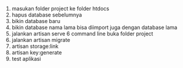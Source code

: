 1. masukan folder project ke folder htdocs
2. hapus database sebelumnya 
3. bikin database baru
4. bikin database nama lama bisa diimport juga dengan database lama
5. jalankan artisan serve
6  command line  buka folder project
7. jalankan artisan migrate
8. artisan storage:link
9. artisan key:generate
10. test aplikasi
